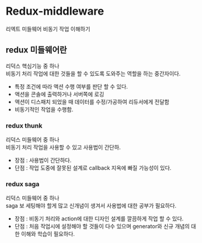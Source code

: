 # Redux-middleware

리엑트 미들웨어 비동기 작업 이해하기

## redux 미들웨어란

리덕스 핵심기능 중 하나 <br>
비동기 처리 작업에 대한 것들을 할 수 있도록 도와주는 역할을 하는 중간자이다.

- 특정 조건에 따라 액션 수행 여부를 판단 할 수 있다.
- 액션을 콘솔에 출력하거나 서버쪽에 로깅
- 액션이 디스패치 되었을 때 데이터를 수정/가공하여 리듀서에게 전달함
- 비동기적인 작업을 수행함.

### redux thunk

리덕스 미들웨어 중 하나 <br>
비동기 처리 작업을 사용할 수 있고 사용법이 간단하.

- 장점 : 사용법이 간단하다.
- 단점 : 작업 도중에 잘못된 설계로 callback 지옥에 빠질 가능성이 있다.

### redux saga

리덕스 미들웨어 중 하나 <br>
saga 보 세팅해야 할게 많고 신개념이 생겨서 사용법에 대한 공부가 필요하다.

- 장점 : 비동기 처리와 action에 대한 디자인 설계를 깔끔하게 작업 할 수 있다.
- 단점 : 처음 작업시에 설정해야 할 것들이 다수 있으며 generator와 신규 개념의 대한 이해와 학습이 필요하다.

